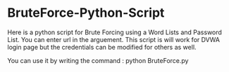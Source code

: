 # BruteForce-Python-Script
Here is a python script for Brute Forcing using a Word Lists and Password List.
You can enter url in the arguement. This script is will work for DVWA login page but the credentials can be modified for others as well.

You can use it by writing the command : python BruteForce.py <url>
